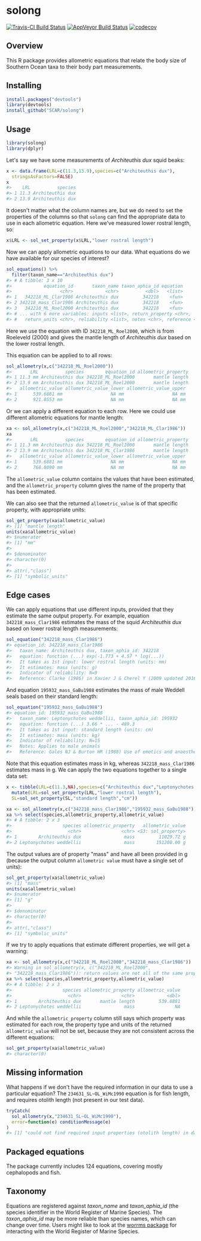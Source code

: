 
<!-- README.md is generated from README.Rmd. Please edit that file -->
solong
======

[![Travis-CI Build Status](https://travis-ci.org/SCAR/solong.svg?branch=master)](https://travis-ci.org/SCAR/solong) [![AppVeyor Build Status](https://ci.appveyor.com/api/projects/status/github/SCAR/solong?branch=master&svg=true)](https://ci.appveyor.com/project/SCAR/solong) [![codecov](https://codecov.io/gh/SCAR/solong/branch/master/graph/badge.svg)](https://codecov.io/gh/SCAR/solong)

Overview
--------

This R package provides allometric equations that relate the body size of Southern Ocean taxa to their body part measurements.

Installing
----------

``` r
install.packages("devtools")
library(devtools)
install_github("SCAR/solong")
```

Usage
-----

``` r
library(solong)
library(dplyr)
```

Let's say we have some measurements of *Architeuthis dux* squid beaks:

``` r
x <- data.frame(LRL=c(11.3,13.9),species=c("Architeuthis dux"),
  stringsAsFactors=FALSE)
x
#>    LRL          species
#> 1 11.3 Architeuthis dux
#> 2 13.9 Architeuthis dux
```

It doesn't matter what the column names are, but we do need to set the properties of the columns so that `solong` can find the appropriate data to use in each allometric equation. Here we've measured lower rostral length, so:

``` r
x$LRL <- sol_set_property(x$LRL,"lower rostral length")
```

Now we can apply allometric equations to our data. What equations do we have available for our species of interest?

``` r
sol_equations() %>%
  filter(taxon_name=="Architeuthis dux")
#> # A tibble: 3 x 10
#>            equation_id       taxon_name taxon_aphia_id equation
#>                  <chr>            <chr>          <dbl>   <list>
#> 1   342218_ML_Clar1986 Architeuthis dux         342218    <fun>
#> 2 342218_mass_Clar1986 Architeuthis dux         342218    <fun>
#> 3   342218_ML_Roel2000 Architeuthis dux         342218    <fun>
#> # ... with 6 more variables: inputs <list>, return_property <chr>,
#> #   return_units <chr>, reliability <list>, notes <chr>, reference <chr>
```

Here we use the equation with ID `342218_ML_Roel2000`, which is from Roeleveld (2000) and gives the mantle length of *Architeuthis dux* based on the lower rostral length.

This equation can be applied to to all rows:

``` r
sol_allometry(x,c("342218_ML_Roel2000"))
#>       LRL          species        equation_id allometric_property
#> 1 11.3 mm Architeuthis dux 342218_ML_Roel2000       mantle length
#> 2 13.9 mm Architeuthis dux 342218_ML_Roel2000       mantle length
#>   allometric_value allometric_value_lower allometric_value_upper
#> 1      539.6881 mm                  NA mm                  NA mm
#> 2      921.0553 mm                  NA mm                  NA mm
```

Or we can apply a different equation to each row. Here we could use different allometric equations for mantle length:

``` r
xa <- sol_allometry(x,c("342218_ML_Roel2000","342218_ML_Clar1986"))
xa
#>       LRL          species        equation_id allometric_property
#> 1 11.3 mm Architeuthis dux 342218_ML_Roel2000       mantle length
#> 2 13.9 mm Architeuthis dux 342218_ML_Clar1986       mantle length
#>   allometric_value allometric_value_lower allometric_value_upper
#> 1      539.6881 mm                  NA mm                  NA mm
#> 2      768.8090 mm                  NA mm                  NA mm
```

The `allometric_value` column contains the values that have been estimated, and the `allometric_property` column gives the name of the property that has been estimated.

We can also see that the returned `allometric_value` is of that specific property, with appropriate units:

``` r
sol_get_property(xa$allometric_value)
#> [1] "mantle length"
units(xa$allometric_value)
#> $numerator
#> [1] "mm"
#> 
#> $denominator
#> character(0)
#> 
#> attr(,"class")
#> [1] "symbolic_units"
```

Edge cases
----------

We can apply equations that use different inputs, provided that they estimate the same output property. For example, equation `342218_mass_Clar1986` estimates the mass of the squid *Architeuthis dux* based on lower rostral length measurements:

``` r
sol_equation("342218_mass_Clar1986")
#> equation_id: 342218_mass_Clar1986
#>   taxon_name: Architeuthis dux, taxon_aphia_id: 342218
#>   equation: function (...) exp(-1.773 + 4.57 * log(...))
#>   It takes as 1st input: lower rostral length (units: mm)
#>   It estimates: mass (units: g)
#>   Indicator of reliability: N=9
#>   Reference: Clarke (1986) in Xavier J & Cherel Y (2009 updated 2016) Cephalopod beak guide for the Southern Ocean. Cambridge, British Antarctic Survey, 129pp.
```

And equation `195932_mass_GaBu1988` estimates the mass of male Weddell seals based on their standard length:

``` r
sol_equation("195932_mass_GaBu1988")
#> equation_id: 195932_mass_GaBu1988
#>   taxon_name: Leptonychotes weddellii, taxon_aphia_id: 195932
#>   equation: function (...) 3.66 * ... - 489.3
#>   It takes as 1st input: standard length (units: cm)
#>   It estimates: mass (units: kg)
#>   Indicator of reliability: N=15
#>   Notes: Applies to male animals
#>   Reference: Gales NJ & Burton HR (1988) Use of emetics and anaesthesia for dietary assessment of Weddell seals. Australian Wildlife Research 15:423-433
```

Note that this equation estimates mass in kg, whereas `342218_mass_Clar1986` estimates mass in g. We can apply the two equations together to a single data set:

``` r
x <- tibble(LRL=c(11.3,NA),species=c("Architeuthis dux","Leptonychotes weddellii"),SL=c(NA,175)) %>%
  mutate(LRL=sol_set_property(LRL,"lower rostral length"),
  SL=sol_set_property(SL,"standard length","cm"))

xa <- sol_allometry(x,c("342218_mass_Clar1986","195932_mass_GaBu1988"))
xa %>% select(species,allometric_property,allometric_value)
#> # A tibble: 2 x 3
#>                   species allometric_property   allometric_value
#>                     <chr>               <chr> <S3: sol_property>
#> 1        Architeuthis dux                mass         11029.72 g
#> 2 Leptonychotes weddellii                mass        151200.00 g
```

The output values are of property "mass" and have all been provided in g (because the output column `allometric value` must have a single set of units):

``` r
sol_get_property(xa$allometric_value)
#> [1] "mass"
units(xa$allometric_value)
#> $numerator
#> [1] "g"
#> 
#> $denominator
#> character(0)
#> 
#> attr(,"class")
#> [1] "symbolic_units"
```

If we try to apply equations that estimate different properties, we will get a warning:

``` r
xa <- sol_allometry(x,c("342218_ML_Roel2000","342218_mass_Clar1986"))
#> Warning in sol_allometry(x, c("342218_ML_Roel2000",
#> "342218_mass_Clar1986")): return values are not all of the same property
xa %>% select(species,allometric_property,allometric_value)
#> # A tibble: 2 x 3
#>                   species allometric_property allometric_value
#>                     <chr>               <chr>            <dbl>
#> 1        Architeuthis dux       mantle length         539.6881
#> 2 Leptonychotes weddellii                mass               NA
```

And while the `allometric_property` column still says which property was estimated for each row, the property type and units of the returned `allometric_value` will not be set, because they are not consistent across the different equations:

``` r
sol_get_property(xa$allometric_value)
#> character(0)
```

Missing information
-------------------

What happens if we don't have the required information in our data to use a particular equation? The `234631_SL~OL_WiMc1990` equation is for fish length, and requires otolith length (not present in our test data).

``` r
tryCatch(
  sol_allometry(x,"234631_SL~OL_WiMc1990"),
  error=function(e) conditionMessage(e)
)
#> [1] "could not find required input properties (otolith length) in data"
```

Packaged equations
------------------

The package currently includes 124 equations, covering mostly cephalopods and fish.

Taxonomy
--------

Equations are registered against *taxon\_name* and *taxon\_aphia\_id* (the species identifier in the World Register of Marine Species). The *taxon\_aphia\_id* may be more reliable than species names, which can change over time. Users might like to look at the [worrms package](https://cran.r-project.org/package=worrms) for interacting with the World Register of Marine Species.
